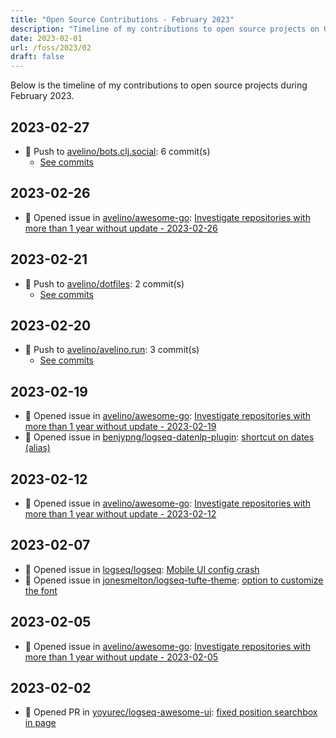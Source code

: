 ```yaml
---
title: "Open Source Contributions - February 2023"
description: "Timeline of my contributions to open source projects on GitHub during February 2023."
date: 2023-02-01
url: /foss/2023/02
draft: false
---
```


Below is the timeline of my contributions to open source projects during February 2023.

## 2023-02-27

- 🔨 Push to [avelino/bots.clj.social](https://github.com/avelino/bots.clj.social): 6 commit(s)
  - [See commits](https://github.com/avelino/bots.clj.social/commits?author=avelino&since=2023-02-27T00:00:00Z&until=2023-02-27T23:59:59Z)

## 2023-02-26

- 🐛 Opened issue in [avelino/awesome-go](https://github.com/avelino/awesome-go): [Investigate repositories with more than 1 year without update - 2023-02-26](https://github.com/avelino/awesome-go/issues/4771)

## 2023-02-21

- 🔨 Push to [avelino/dotfiles](https://github.com/avelino/dotfiles): 2 commit(s)
  - [See commits](https://github.com/avelino/dotfiles/commits?author=avelino&since=2023-02-21T00:00:00Z&until=2023-02-21T23:59:59Z)

## 2023-02-20

- 🔨 Push to [avelino/avelino.run](https://github.com/avelino/avelino.run): 3 commit(s)
  - [See commits](https://github.com/avelino/avelino.run/commits?author=avelino&since=2023-02-20T00:00:00Z&until=2023-02-20T23:59:59Z)

## 2023-02-19

- 🐛 Opened issue in [avelino/awesome-go](https://github.com/avelino/awesome-go): [Investigate repositories with more than 1 year without update - 2023-02-19](https://github.com/avelino/awesome-go/issues/4755)
- 🐛 Opened issue in [benjypng/logseq-datenlp-plugin](https://github.com/benjypng/logseq-datenlp-plugin): [shortcut on dates (alias)](https://github.com/benjypng/logseq-datenlp-plugin/issues/33)

## 2023-02-12

- 🐛 Opened issue in [avelino/awesome-go](https://github.com/avelino/awesome-go): [Investigate repositories with more than 1 year without update - 2023-02-12](https://github.com/avelino/awesome-go/issues/4744)

## 2023-02-07

- 🐛 Opened issue in [logseq/logseq](https://github.com/logseq/logseq): [Mobile UI config crash](https://github.com/logseq/logseq/issues/8537)
- 🐛 Opened issue in [jonesmelton/logseq-tufte-theme](https://github.com/jonesmelton/logseq-tufte-theme): [option to customize the font](https://github.com/jonesmelton/logseq-tufte-theme/issues/2)

## 2023-02-05

- 🐛 Opened issue in [avelino/awesome-go](https://github.com/avelino/awesome-go): [Investigate repositories with more than 1 year without update - 2023-02-05](https://github.com/avelino/awesome-go/issues/4732)

## 2023-02-02

- 🔀 Opened PR in [yoyurec/logseq-awesome-ui](https://github.com/yoyurec/logseq-awesome-ui): [fixed position searchbox in page](https://github.com/yoyurec/logseq-awesome-ui/pull/36)

